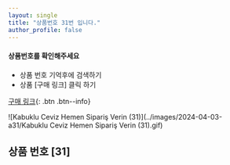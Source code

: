 ```yaml
---
layout: single
title: "상품번호 31번 입니다."
author_profile: false
---
```




<div class="notice--info">
<h4> 상품번호를 확인해주세요 </h4>
<ul>
    <li> 상품 번호 기억후에 검색하기 </li>
    <li> 상품 [구매 링크] 클릭 하기 </li>
</ul>
</div>




[구매 링크](https://link.coupang.com/a/bwtNdT){: .btn .btn--info}



![Kabuklu Ceviz   Hemen Sipariş Verin (31)](../images/2024-04-03-a31/Kabuklu Ceviz   Hemen Sipariş Verin (31).gif)





## 상품 번호 [31]